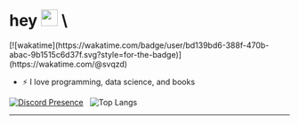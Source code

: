 <div id="header">
  <h1>
     hey
    <img src="https://user-images.githubusercontent.com/49820048/161398324-9ca135a4-2ab4-441a-8779-a028214df10d.png" width="30px"/> \
  </h1>
  [![wakatime](https://wakatime.com/badge/user/bd139bd6-388f-470b-abac-9b1515c6d37f.svg?style=for-the-badge)](https://wakatime.com/@svqzd)
</div>

- :zap: I love programming, data science, and books

[![Discord Presence](https://lanyard.cnrad.dev/api/395862756722475029?bg=282828&hideDiscrim=true)](https://discord.com/users/395862756722475029) &nbsp;
![Top Langs](https://github-readme-stats.vercel.app/api/top-langs/?username=anuraghazra&layout=compact&theme=gruvbox&hide_border=true) &nbsp;
___

